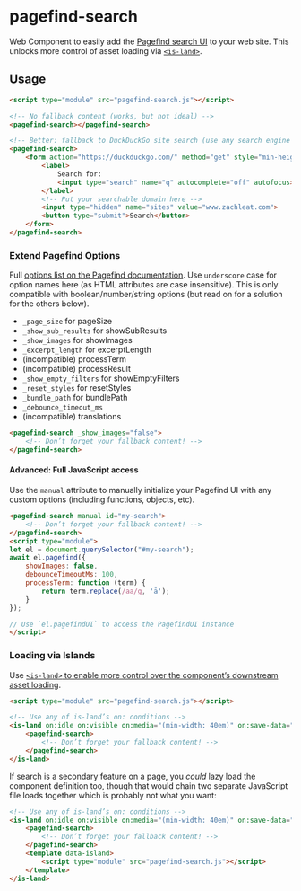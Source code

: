 # pagefind-search

Web Component to easily add the [Pagefind search UI](https://pagefind.app/) to your web site. This unlocks more control of asset loading via [`<is-land>`](https://www.11ty.dev/docs/plugins/partial-hydration/).

## Usage

```html
<script type="module" src="pagefind-search.js"></script>

<!-- No fallback content (works, but not ideal) -->
<pagefind-search></pagefind-search>

<!-- Better: fallback to DuckDuckGo site search (use any search engine here) -->
<pagefind-search>
	<form action="https://duckduckgo.com/" method="get" style="min-height: 3.2em;"><!-- min-height to reduce CLS -->
		<label>
			Search for:
			<input type="search" name="q" autocomplete="off" autofocus>
		</label>
		<!-- Put your searchable domain here -->
		<input type="hidden" name="sites" value="www.zachleat.com">
		<button type="submit">Search</button>
	</form>
</pagefind-search>
```

### Extend Pagefind Options

Full [options list on the Pagefind documentation](https://pagefind.app/docs/ui/). Use `underscore` case for option names here (as HTML attributes are case insensitive). This is only compatible with boolean/number/string options (but read on for a solution for the others below).

* `_page_size` for pageSize
* `_show_sub_results` for showSubResults
* `_show_images` for showImages
* `_excerpt_length` for excerptLength
* (incompatible) processTerm
* (incompatible) processResult
* `_show_empty_filters` for showEmptyFilters
* `_reset_styles` for resetStyles
* `_bundle_path` for bundlePath
* `_debounce_timeout_ms`
* (incompatible) translations

```html
<pagefind-search _show_images="false">
	<!-- Don’t forget your fallback content! -->
</pagefind-search>
```

#### Advanced: Full JavaScript access

Use the `manual` attribute to manually initialize your Pagefind UI with any custom options (including functions, objects, etc).

```html
<pagefind-search manual id="my-search">
	<!-- Don’t forget your fallback content! -->
</pagefind-search>
<script type="module">
let el = document.querySelector("#my-search");
await el.pagefind({
	showImages: false,
	debounceTimeoutMs: 100,
	processTerm: function (term) {
		return term.replace(/aa/g, 'ā');
	}
});

// Use `el.pagefindUI` to access the PagefindUI instance
</script>
```

### Loading via Islands

Use [`<is-land>` to enable more control over the component’s downstream asset loading](https://www.11ty.dev/docs/plugins/partial-hydration/).

```html
<script type="module" src="pagefind-search.js"></script>

<!-- Use any of is-land’s on: conditions -->
<is-land on:idle on:visible on:media="(min-width: 40em)" on:save-data="false">
	<pagefind-search>
		<!-- Don’t forget your fallback content! -->
	</pagefind-search>
</is-land>
```

If search is a secondary feature on a page, you _could_ lazy load the component definition too, though that would chain two separate JavaScript file loads together which is probably not what you want:

```html
<!-- Use any of is-land’s on: conditions -->
<is-land on:idle on:visible on:media="(min-width: 40em)" on:save-data="false">
	<pagefind-search>
		<!-- Don’t forget your fallback content! -->
	</pagefind-search>
	<template data-island>
		<script type="module" src="pagefind-search.js"></script>
	</template>
</is-land>
```
